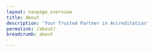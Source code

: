 ```yaml
---
layout: navpage_overview
title: About
description: 'Your Trusted Partner in Accreditation'
permalink: /about/
breadcrumb: about

---
```


